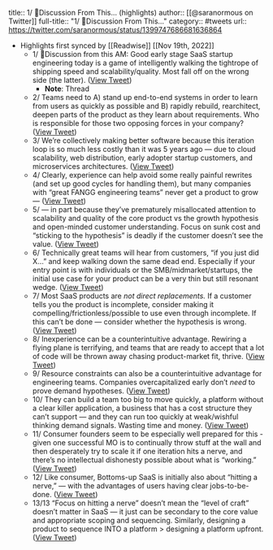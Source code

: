 title:: 1/ 🧵Discussion From This... (highlights)
author:: [[@saranormous on Twitter]]
full-title:: "1/ 🧵Discussion From This..."
category:: #tweets
url:: https://twitter.com/saranormous/status/1399747686681636864

- Highlights first synced by [[Readwise]] [[Nov 19th, 2022]]
	- 1/ 🧵Discussion from this AM: Good early stage SaaS startup engineering today is a game of intelligently walking the tightrope of shipping speed and scalability/quality. Most fall off on the wrong side (the latter). ([View Tweet](https://twitter.com/saranormous/status/1399747675851956227))
		- **Note**: Thread
	- 2/ Teams need to A) stand up end-to-end systems in order to learn from users as quickly as possible and B) rapidly rebuild, rearchitect, deepen parts of the product as they learn about requirements. Who is responsible for those two opposing forces in your company? ([View Tweet](https://twitter.com/saranormous/status/1399747676862771201))
	- 3/ We’re collectively making better software because this iteration loop is so much less costly than it was 5 years ago — due to cloud scalability, web distribution, early adopter startup customers, and microservices architectures. ([View Tweet](https://twitter.com/saranormous/status/1399747677785509889))
	- 4/ Clearly, experience can help avoid some really painful rewrites (and set up good cycles for handling them), but many companies with “great FANGG engineering teams” never get a product to grow — ([View Tweet](https://twitter.com/saranormous/status/1399747678729248777))
	- 5/ — in part because they’ve prematurely misallocated attention to scalability and quality of the core product vs the growth hypothesis and open-minded customer understanding. Focus on sunk cost and “sticking to the hypothesis” is deadly if the customer doesn’t see the value. ([View Tweet](https://twitter.com/saranormous/status/1399747679563915269))
	- 6/ Technically great teams will hear from customers, “if you just did X…” and keep walking down the same dead end. Especially if your entry point is with individuals or the SMB/midmarket/startups, the initial use case for your product can be a very thin but still resonant wedge. ([View Tweet](https://twitter.com/saranormous/status/1399747680440524801))
	- 7/ Most SaaS products are *not direct replacements.* If a customer tells you the product is incomplete, consider making it compelling/frictionless/possible to use even through incomplete. If this can’t be done — consider whether the hypothesis is wrong. ([View Tweet](https://twitter.com/saranormous/status/1399747681371623424))
	- 8/ Inexperience can be a counterintuitive advantage. Rewiring a flying plane is terrifying, and teams that are ready to accept that a lot of code will be thrown away chasing product-market fit, thrive. ([View Tweet](https://twitter.com/saranormous/status/1399747682281803778))
	- 9/ Resource constraints can also be a counterintuitive advantage for engineering teams. Companies overcapitalized early don’t *need* to prove demand hypotheses. ([View Tweet](https://twitter.com/saranormous/status/1399747683154161668))
	- 10/ They can build a team too big to move quickly, a platform without a clear killer application, a business that has a cost structure they can’t support — and they can run too quickly at weak/wishful thinking demand signals. Wasting time and money. ([View Tweet](https://twitter.com/saranormous/status/1399747684018233348))
	- 11/ Consumer founders seem to be especially well prepared for this - given one successful MO is to continually throw stuff at the wall and then desperately try to scale it if one iteration hits a nerve, and there’s no intellectual dishonesty possible about what is “working.” ([View Tweet](https://twitter.com/saranormous/status/1399747684878086155))
	- 12/ Like consumer, Bottoms-up SaaS is initially also about “hitting a nerve,” — with the advantages of users having clear jobs-to-be-done. ([View Tweet](https://twitter.com/saranormous/status/1399747685813395458))
	- 13/13 “Focus on hitting a nerve” doesn’t mean the “level of craft” doesn’t matter in SaaS — it just can be secondary to the core value and appropriate scoping and sequencing. Similarly, designing a product to sequence INTO a platform > designing a platform upfront. ([View Tweet](https://twitter.com/saranormous/status/1399747686681636864))